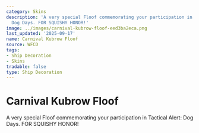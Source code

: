 ```yaml
---
category: Skins
description: 'A very special Floof commemorating your participation in Tactical Alert:
  Dog Days. FOR SQUISHY HONOR!'
image: ../images/carnival-kubrow-floof-eed3ba2eca.png
last_updated: '2025-09-17'
name: Carnival Kubrow Floof
source: WFCD
tags:
- Ship Decoration
- Skins
tradable: false
type: Ship Decoration
---
```


# Carnival Kubrow Floof

A very special Floof commemorating your participation in Tactical Alert: Dog Days. FOR SQUISHY HONOR!

